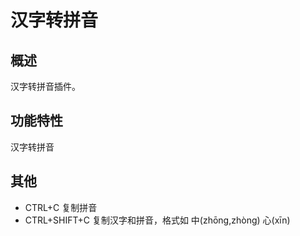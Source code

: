 # 汉字转拼音

## 概述

汉字转拼音插件。

## 功能特性

汉字转拼音

## 其他
- CTRL+C 复制拼音
- CTRL+SHIFT+C 复制汉字和拼音，格式如 中(zhōng,zhòng) 心(xīn)
